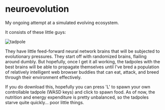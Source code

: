 # neuroevolution
My ongoing attempt at a simulated evolving ecosystem.

It consists of these little guys:

![tadpole](https://i.imgur.com/Db41amn.jpg)

They have little feed-forward neural network brains that will be
subjected to evolutionary pressures. They start off with randomized brains, 
flailing around dumbly. But hopefully, once I get it all working, the
tadpoles with the best brains will be able to propagate themselves until
I've bred a population of relatively intelligent web browser buddies that
can eat, attack, and breed through their environment effectively.

If you do download this, hopefully you can press 'L' to spawn your own
controllable tadpole (WASD keys) and click to spawn food. As of now,
the nutrition and energy expenditure is pretty unbalanced, so the tadpoles
starve quite quickly... poor little things.
